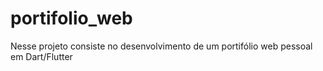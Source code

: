 # portifolio_web

Nesse projeto consiste no desenvolvimento de um portifólio web pessoal em Dart/Flutter
